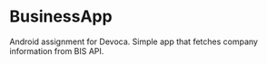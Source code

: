 # BusinessApp
Android assignment for Devoca. Simple app that fetches company information from BIS API.
